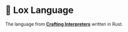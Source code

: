# 🦀 Lox Language

The language from **[Crafting Interpreters](https://craftinginterpreters.com/)** written in Rust.